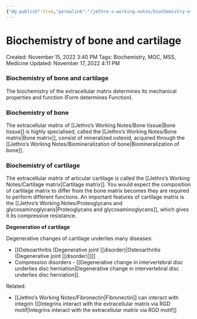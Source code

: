 ```yaml
---
{"dg-publish":true,"permalink":"/jethro-s-working-notes/biochemistry-of-bone-and-cartilage/","dgPassFrontmatter":true}
---
```



# Biochemistry of bone and cartilage

Created: November 15, 2022 3:40 PM
Tags: Biochemistry, MOC, MSS, Medicine
Updated: November 17, 2022 4:11 PM

### Biochemistry of bone and cartilage

The biochemistry of the extracellular matrix determines its mechanical properties and function (Form determines Function).

### Biochemistry of bone

The extracellular matrix of [[Jethro’s Working Notes/Bone tissue\|Bone tissue]] is highly specialised, called the [[Jethro’s Working Notes/Bone matrix\|Bone matrix]], consist of mineralized osteoid, acquired through the [[Jethro’s Working Notes/Biomineralization of bone\|Biomineralization of bone]].

### Biochemistry of cartilage

The extracellular matrix of articular cartilage is called the [[Jethro’s Working Notes/Cartilage matrix\|Cartilage matrix]]. You would expect the composition of cartilage matrix to differ from the bone matrix becomes they are required to perform different functions. An important features of cartilage matrix is the [[Jethro’s Working Notes/Proteoglycans and glycosaminoglycans\|Proteoglycans and glycosaminoglycans]], which gives it its compressive resistance.

**************************************************Degeneration of cartilage**************************************************

Degenerative changes of cartilage underlies many diseases:

- [[Osteoarthritis (Degenerative joint [[disorder)\|Osteoarthritis (Degenerative joint [[disorder)]]]]
- Compression disorders - [[Degenerative change in intervertebral disc underlies disc herniation\|Degenerative change in intervertebral disc underlies disc herniation]].

Related:

- [[Jethro’s Working Notes/Fibronectin\|Fibronectin]] can interact with integrin ([[Integrins interact with the extracellular matrix via RGD motif\|Integrins interact with the extracellular matrix via RGD motif]]